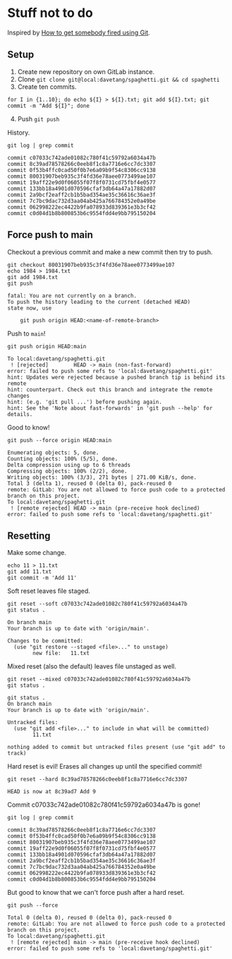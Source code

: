 # Stuff not to do

Inspired by [How to get somebody fired using Git](https://dev.to/mauroaccorinti/how-to-get-somebody-fired-using-git-31if).

## Setup

1. Create new repository on own GitLab instance.
2. Clone `git clone git@local:davetang/spaghetti.git && cd spaghetti`
3. Create ten commits.

```console
for I in {1..10}; do echo ${I} > ${I}.txt; git add ${I}.txt; git commit -m "Add ${I}"; done
```

4. Push `git push`

History.

```console
git log | grep commit
```
```
commit c07033c742ade01082c780f41c59792a6034a47b
commit 8c39ad78578266c0eeb8f1c8a7716e6cc7dc3307
commit 0f53b4ffc0cad50f0b7e6a09b9f54c8306cc9138
commit 80031907beb935c3f4fd36e78aee0773499ae107
commit 19aff22e9d0f06055f07f8f0731cd75fbf4e0577
commit 133bb18a4901d070596cfaf3db64a47a17882d07
commit 2a9bcf2eaff2cb1b5bad354ae35c36616c36ae3f
commit 7c7bc9dac732d3aa04ab425a766784352e0a49be
commit 062998222ec4422b9fa078933d839361e3b3cf42
commit c0d04d1b8b800853b6c9554fdd4e9bb795150204
```

## Force push to main

Checkout a previous commit and make a new commit then try to push.

```console
git checkout 80031907beb935c3f4fd36e78aee0773499ae107
echo 1984 > 1984.txt
git add 1984.txt
git push
```
```
fatal: You are not currently on a branch.
To push the history leading to the current (detached HEAD)
state now, use

    git push origin HEAD:<name-of-remote-branch>
```

Push to `main`!

```console
git push origin HEAD:main
```
```
To local:davetang/spaghetti.git
 ! [rejected]        HEAD -> main (non-fast-forward)
error: failed to push some refs to 'local:davetang/spaghetti.git'
hint: Updates were rejected because a pushed branch tip is behind its remote
hint: counterpart. Check out this branch and integrate the remote changes
hint: (e.g. 'git pull ...') before pushing again.
hint: See the 'Note about fast-forwards' in 'git push --help' for details.
```

Good to know!

```console
git push --force origin HEAD:main
```
```
Enumerating objects: 5, done.
Counting objects: 100% (5/5), done.
Delta compression using up to 6 threads
Compressing objects: 100% (2/2), done.
Writing objects: 100% (3/3), 271 bytes | 271.00 KiB/s, done.
Total 3 (delta 1), reused 0 (delta 0), pack-reused 0
remote: GitLab: You are not allowed to force push code to a protected branch on this project.
To local:davetang/spaghetti.git
 ! [remote rejected] HEAD -> main (pre-receive hook declined)
error: failed to push some refs to 'local:davetang/spaghetti.git'
```

## Resetting

Make some change.

```console
echo 11 > 11.txt
git add 11.txt
git commit -m 'Add 11'
```

Soft reset leaves file staged.

```console
git reset --soft c07033c742ade01082c780f41c59792a6034a47b
git status .
```
```
On branch main
Your branch is up to date with 'origin/main'.

Changes to be committed:
  (use "git restore --staged <file>..." to unstage)
        new file:   11.txt
```

Mixed reset (also the default) leaves file unstaged as well.

```console
git reset --mixed c07033c742ade01082c780f41c59792a6034a47b
git status .
```
```
git status .
On branch main
Your branch is up to date with 'origin/main'.

Untracked files:
  (use "git add <file>..." to include in what will be committed)
        11.txt

nothing added to commit but untracked files present (use "git add" to track)
```

Hard reset is evil! Erases all changes up until the specified commit!

```console
git reset --hard 8c39ad78578266c0eeb8f1c8a7716e6cc7dc3307
```
```
HEAD is now at 8c39ad7 Add 9
```

Commit c07033c742ade01082c780f41c59792a6034a47b is gone!

```console
git log | grep commit
```
```
commit 8c39ad78578266c0eeb8f1c8a7716e6cc7dc3307
commit 0f53b4ffc0cad50f0b7e6a09b9f54c8306cc9138
commit 80031907beb935c3f4fd36e78aee0773499ae107
commit 19aff22e9d0f06055f07f8f0731cd75fbf4e0577
commit 133bb18a4901d070596cfaf3db64a47a17882d07
commit 2a9bcf2eaff2cb1b5bad354ae35c36616c36ae3f
commit 7c7bc9dac732d3aa04ab425a766784352e0a49be
commit 062998222ec4422b9fa078933d839361e3b3cf42
commit c0d04d1b8b800853b6c9554fdd4e9bb795150204
```

But good to know that we can't force push after a hard reset.

```console
git push --force
```
```
Total 0 (delta 0), reused 0 (delta 0), pack-reused 0
remote: GitLab: You are not allowed to force push code to a protected branch on this project.
To local:davetang/spaghetti.git
 ! [remote rejected] main -> main (pre-receive hook declined)
error: failed to push some refs to 'local:davetang/spaghetti.git'
```
